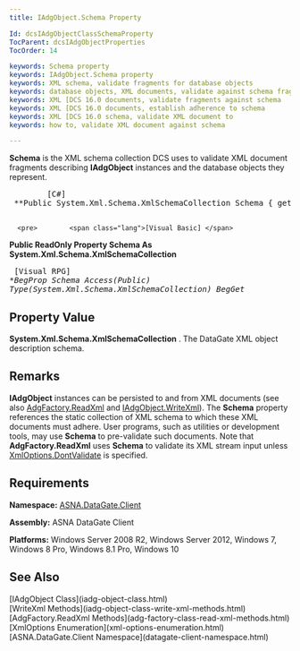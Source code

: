 ```yaml
---
title: IAdgObject.Schema Property

Id: dcsIAdgObjectClassSchemaProperty
TocParent: dcsIAdgObjectProperties
TocOrder: 14

keywords: Schema property
keywords: IAdgObject.Schema property
keywords: XML schema, validate fragments for database objects
keywords: database objects, XML documents, validate against schema fragments
keywords: XML [DCS 16.0 documents, validate fragments against schema
keywords: XML [DCS 16.0 documents, establish adherence to schema
keywords: XML [DCS 16.0 schema, validate XML document to
keywords: how to, validate XML document against schema

---
```


**Schema** is the XML schema collection DCS uses to validate XML document fragments describing **IAdgObject** instances and the database objects they represent.
<pre>        <span class="lang">[C#]</span>
 **Public System.Xml.Schema.XmlSchemaCollection Schema { get }** 
      </pre>
      <pre>        <span class="lang">[Visual Basic] </span>
 **Public ReadOnly Property Schema As System.Xml.Schema.XmlSchemaCollection** 
      </pre>
      <pre class="prettyprint">
        <span class="lang">[Visual RPG]</span>
 **BegProp Schema Access(*Public) Type(System.Xml.Schema.XmlSchemaCollection)
   BegGet** 
      </pre>

## Property Value

**System.Xml.Schema.XmlSchemaCollection** . The DataGate XML object description schema. 
## Remarks

**IAdgObject** instances can be persisted to and from XML documents (see also [AdgFactory.ReadXml](adg-factory-class-read-xml-methods.html) and [IAdgObject.WriteXml](iadg-object-class-write-xml-methods.html)). The **Schema** property references the static collection of XML schema to which these XML documents must adhere. User programs, such as utilities or development tools, may use **Schema** to pre-validate such documents. Note that **AdgFactory.ReadXml** uses **Schema** to validate its XML stream input unless [ XmlOptions.DontValidate](xml-options-enumeration.html) is specified.
## Requirements

**Namespace:** [ASNA.DataGate.Client](datagate-client-namespace.html) 

**Assembly:** ASNA DataGate Client

**Platforms:** Windows Server 2008 R2, Windows Server 2012, Windows 7, Windows 8 Pro, Windows 8.1 Pro, Windows 10
## See Also

<dl />
      [IAdgObject Class](iadg-object-class.html)
      <br />
      [WriteXml Methods](iadg-object-class-write-xml-methods.html)
      <br />
      [AdgFactory.ReadXml Methods](adg-factory-class-read-xml-methods.html)
      <br />
      [XmlOptions Enumeration](xml-options-enumeration.html)
      <br />
      [ASNA.DataGate.Client Namespace](datagate-client-namespace.html)


